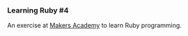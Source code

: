 ### Learning Ruby #4

An exercise at [Makers Academy](http://www.makersacademy.com) to learn Ruby programming. 